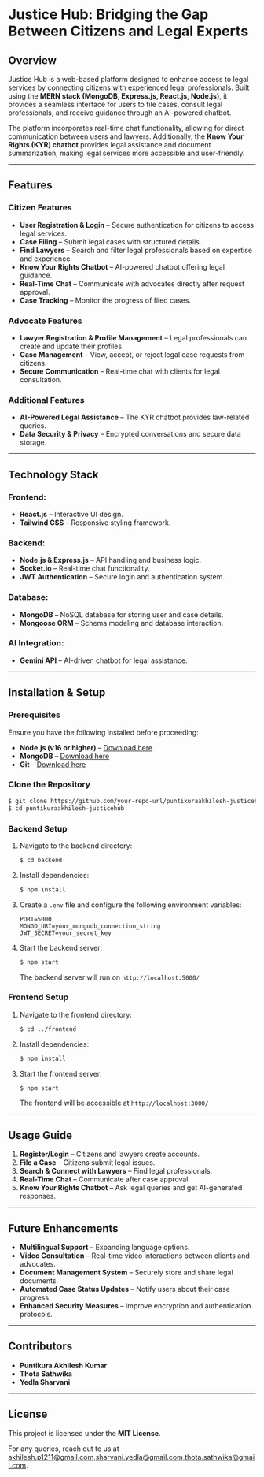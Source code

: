 # Justice Hub: Bridging the Gap Between Citizens and Legal Experts

## Overview
Justice Hub is a web-based platform designed to enhance access to legal services by connecting citizens with experienced legal professionals. Built using the **MERN stack (MongoDB, Express.js, React.js, Node.js)**, it provides a seamless interface for users to file cases, consult legal professionals, and receive guidance through an AI-powered chatbot. 

The platform incorporates real-time chat functionality, allowing for direct communication between users and lawyers. Additionally, the **Know Your Rights (KYR) chatbot** provides legal assistance and document summarization, making legal services more accessible and user-friendly.

---

## Features

### Citizen Features
- **User Registration & Login** – Secure authentication for citizens to access legal services.
- **Case Filing** – Submit legal cases with structured details.
- **Find Lawyers** – Search and filter legal professionals based on expertise and experience.
- **Know Your Rights Chatbot** – AI-powered chatbot offering legal guidance.
- **Real-Time Chat** – Communicate with advocates directly after request approval.
- **Case Tracking** – Monitor the progress of filed cases.

### Advocate Features
- **Lawyer Registration & Profile Management** – Legal professionals can create and update their profiles.
- **Case Management** – View, accept, or reject legal case requests from citizens.
- **Secure Communication** – Real-time chat with clients for legal consultation.

### Additional Features
- **AI-Powered Legal Assistance** – The KYR chatbot provides law-related queries.
- **Data Security & Privacy** – Encrypted conversations and secure data storage.

---

## Technology Stack

### Frontend:
- **React.js** – Interactive UI design.
- **Tailwind CSS** – Responsive styling framework.

### Backend:
- **Node.js & Express.js** – API handling and business logic.
- **Socket.io** – Real-time chat functionality.
- **JWT Authentication** – Secure login and authentication system.

### Database:
- **MongoDB** – NoSQL database for storing user and case details.
- **Mongoose ORM** – Schema modeling and database interaction.

### AI Integration:
- **Gemini API** – AI-driven chatbot for legal assistance.

---

## Installation & Setup

### Prerequisites
Ensure you have the following installed before proceeding:
- **Node.js (v16 or higher)** – [Download here](https://nodejs.org/)
- **MongoDB** – [Download here](https://www.mongodb.com/try/download/community)
- **Git** – [Download here](https://git-scm.com/)

### Clone the Repository
```sh
$ git clone https://github.com/your-repo-url/puntikuraakhilesh-justicehub.git
$ cd puntikuraakhilesh-justicehub
```

### Backend Setup
1. Navigate to the backend directory:
   ```sh
   $ cd backend
   ```
2. Install dependencies:
   ```sh
   $ npm install
   ```
3. Create a `.env` file and configure the following environment variables:
   ```env
   PORT=5000
   MONGO_URI=your_mongodb_connection_string
   JWT_SECRET=your_secret_key
   ```
4. Start the backend server:
   ```sh
   $ npm start
   ```
   The backend server will run on `http://localhost:5000/`

### Frontend Setup
1. Navigate to the frontend directory:
   ```sh
   $ cd ../frontend
   ```
2. Install dependencies:
   ```sh
   $ npm install
   ```
3. Start the frontend server:
   ```sh
   $ npm start
   ```
   The frontend will be accessible at `http://localhost:3000/`

---

## Usage Guide

1. **Register/Login** – Citizens and lawyers create accounts.
2. **File a Case** – Citizens submit legal issues.
3. **Search & Connect with Lawyers** – Find legal professionals.
4. **Real-Time Chat** – Communicate after case approval.
5. **Know Your Rights Chatbot** – Ask legal queries and get AI-generated responses.

---

## Future Enhancements

- **Multilingual Support** – Expanding language options.
- **Video Consultation** – Real-time video interactions between clients and advocates.
- **Document Management System** – Securely store and share legal documents.
- **Automated Case Status Updates** – Notify users about their case progress.
- **Enhanced Security Measures** – Improve encryption and authentication protocols.

---

## Contributors

- **Puntikura Akhilesh Kumar**
- **Thota Sathwika**
- **Yedla Sharvani**

---

## License
This project is licensed under the **MIT License**.

For any queries, reach out to us at akhilesh.p1211@gmail.com,sharvani.yedla@gmail.com,thota.sathwika@gmail.com.
